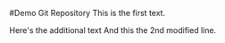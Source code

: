 #Demo Git Repository
This is the first text.

Here's the additional text
And this the 2nd modified line.